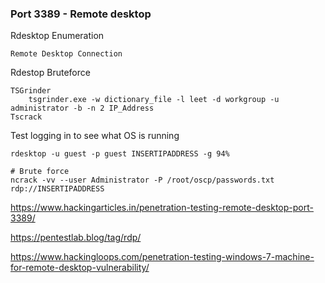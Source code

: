 ### Port 3389 - Remote desktop

Rdesktop Enumeration

    Remote Desktop Connection

Rdestop Bruteforce

    TSGrinder
        tsgrinder.exe -w dictionary_file -l leet -d workgroup -u administrator -b -n 2 IP_Address
    Tscrack 

Test logging in to see what OS is running

```
rdesktop -u guest -p guest INSERTIPADDRESS -g 94%

# Brute force
ncrack -vv --user Administrator -P /root/oscp/passwords.txt rdp://INSERTIPADDRESS
```

https://www.hackingarticles.in/penetration-testing-remote-desktop-port-3389/

https://pentestlab.blog/tag/rdp/

https://www.hackingloops.com/penetration-testing-windows-7-machine-for-remote-desktop-vulnerability/
